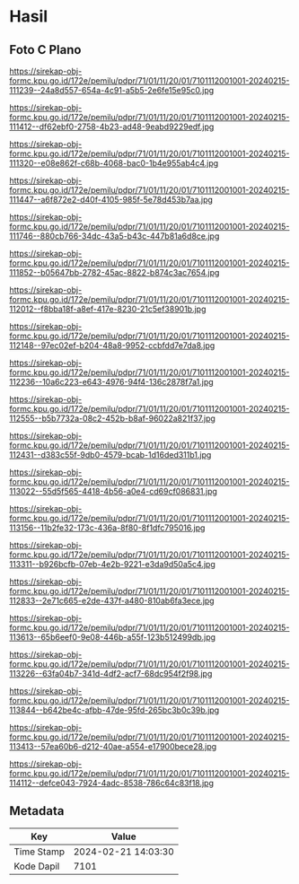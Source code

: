# Hasil

## Foto C Plano

https://sirekap-obj-formc.kpu.go.id/172e/pemilu/pdpr/71/01/11/20/01/7101112001001-20240215-111239--24a8d557-654a-4c91-a5b5-2e6fe15e95c0.jpg

https://sirekap-obj-formc.kpu.go.id/172e/pemilu/pdpr/71/01/11/20/01/7101112001001-20240215-111412--df62ebf0-2758-4b23-ad48-9eabd9229edf.jpg

https://sirekap-obj-formc.kpu.go.id/172e/pemilu/pdpr/71/01/11/20/01/7101112001001-20240215-111320--e08e862f-c68b-4068-bac0-1b4e955ab4c4.jpg

https://sirekap-obj-formc.kpu.go.id/172e/pemilu/pdpr/71/01/11/20/01/7101112001001-20240215-111447--a6f872e2-d40f-4105-985f-5e78d453b7aa.jpg

https://sirekap-obj-formc.kpu.go.id/172e/pemilu/pdpr/71/01/11/20/01/7101112001001-20240215-111746--880cb766-34dc-43a5-b43c-447b81a6d8ce.jpg

https://sirekap-obj-formc.kpu.go.id/172e/pemilu/pdpr/71/01/11/20/01/7101112001001-20240215-111852--b05647bb-2782-45ac-8822-b874c3ac7654.jpg

https://sirekap-obj-formc.kpu.go.id/172e/pemilu/pdpr/71/01/11/20/01/7101112001001-20240215-112012--f8bba18f-a8ef-417e-8230-21c5ef38901b.jpg

https://sirekap-obj-formc.kpu.go.id/172e/pemilu/pdpr/71/01/11/20/01/7101112001001-20240215-112148--97ec02ef-b204-48a8-9952-ccbfdd7e7da8.jpg

https://sirekap-obj-formc.kpu.go.id/172e/pemilu/pdpr/71/01/11/20/01/7101112001001-20240215-112236--10a6c223-e643-4976-94f4-136c2878f7a1.jpg

https://sirekap-obj-formc.kpu.go.id/172e/pemilu/pdpr/71/01/11/20/01/7101112001001-20240215-112555--b5b7732a-08c2-452b-b8af-96022a821f37.jpg

https://sirekap-obj-formc.kpu.go.id/172e/pemilu/pdpr/71/01/11/20/01/7101112001001-20240215-112431--d383c55f-9db0-4579-bcab-1d16ded311b1.jpg

https://sirekap-obj-formc.kpu.go.id/172e/pemilu/pdpr/71/01/11/20/01/7101112001001-20240215-113022--55d5f565-4418-4b56-a0e4-cd69cf086831.jpg

https://sirekap-obj-formc.kpu.go.id/172e/pemilu/pdpr/71/01/11/20/01/7101112001001-20240215-113156--11b2fe32-173c-436a-8f80-8f1dfc795016.jpg

https://sirekap-obj-formc.kpu.go.id/172e/pemilu/pdpr/71/01/11/20/01/7101112001001-20240215-113311--b926bcfb-07eb-4e2b-9221-e3da9d50a5c4.jpg

https://sirekap-obj-formc.kpu.go.id/172e/pemilu/pdpr/71/01/11/20/01/7101112001001-20240215-112833--2e71c665-e2de-437f-a480-810ab6fa3ece.jpg

https://sirekap-obj-formc.kpu.go.id/172e/pemilu/pdpr/71/01/11/20/01/7101112001001-20240215-113613--65b6eef0-9e08-446b-a55f-123b512499db.jpg

https://sirekap-obj-formc.kpu.go.id/172e/pemilu/pdpr/71/01/11/20/01/7101112001001-20240215-113226--63fa04b7-341d-4df2-acf7-68dc954f2f98.jpg

https://sirekap-obj-formc.kpu.go.id/172e/pemilu/pdpr/71/01/11/20/01/7101112001001-20240215-113844--b642be4c-afbb-47de-95fd-265bc3b0c39b.jpg

https://sirekap-obj-formc.kpu.go.id/172e/pemilu/pdpr/71/01/11/20/01/7101112001001-20240215-113413--57ea60b6-d212-40ae-a554-e17900bece28.jpg

https://sirekap-obj-formc.kpu.go.id/172e/pemilu/pdpr/71/01/11/20/01/7101112001001-20240215-114112--defce043-7924-4adc-8538-786c64c83f18.jpg


## Metadata

| Key        | Value               |
| ---------- | ------------------- |
| Time Stamp | 2024-02-21 14:03:30 |
| Kode Dapil | 7101                |



